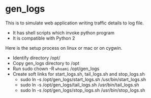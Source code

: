 # gen_logs

This is to simulate web application writing traffic details to log file.

* It has shell scripts which invoke python program
* It is compatible with Python 2

Here is the setup process on linux or mac or on cygwin.

* Identify directory /opt/
* Copy gen_logs directory to /opt
* Run sudo chown -R `whoami` /opt/gen_logs
* Create soft links for start_logs.sh, tail_logs.sh and stop_logs.sh
  * sudo ln -s /opt/gen_logs/start_logs.sh /usr/bin/start_logs.sh
  * sudo ln -s /opt/gen_logs/tail_logs.sh /usr/bin/tail_logs.sh
  * sudo ln -s /opt/gen_logs/stop_logs.sh /usr/bin/stop_logs.sh
